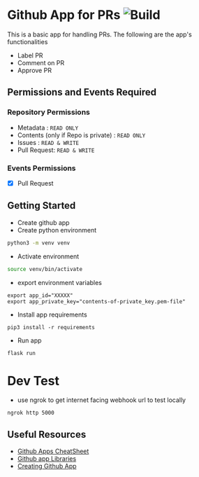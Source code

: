 # Github App for PRs ![Build](https://img.shields.io/github/workflow/status/emylincon/github-app-pr/GithubApp)
This is a basic app for handling PRs. The following are the app's functionalities
* Label PR
* Comment on PR
* Approve PR

## Permissions and Events Required
### Repository Permissions
* Metadata : `READ ONLY`
* Contents (only if Repo is private) : `READ ONLY` 
* Issues : `READ & WRITE`
* Pull Request: `READ & WRITE`

### Events Permissions
- [x] Pull Request


## Getting Started
* Create github app
* Create python environment
```bash
python3 -m venv venv
```
* Activate environment
```bash
source venv/bin/activate
```
* export environment variables
```
export app_id="XXXXX"
export app_private_key="contents-of-private_key.pem-file"
```
* Install app requirements
```
pip3 install -r requirements
```
* Run app
```
flask run
```

# Dev Test
* use ngrok to get internet facing webhook url to test locally
```
ngrok http 5000
```

## Useful Resources
* [Github Apps CheatSheet](https://github.com/github-developer/github-apps-cheat-sheet/blob/master/README.md)
* [Github app Libraries](https://docs.github.com/en/rest/overview/libraries)
* [Creating Github App](https://www.youtube.com/watch?v=iaBEWB1As0k)